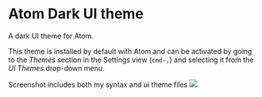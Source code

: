 # Atom Dark UI theme

A dark UI theme for Atom.

This theme is installed by default with Atom and can be activated by going to
the _Themes_ section in the Settings view (`cmd-,`) and selecting it from the
_UI Themes_ drop-down menu.

Screenshot includes both my syntax and ui theme files
![](https://github.com/lok05philosophy/tron-legacy-syntax-atom/blob/master/screen-shot.png)
